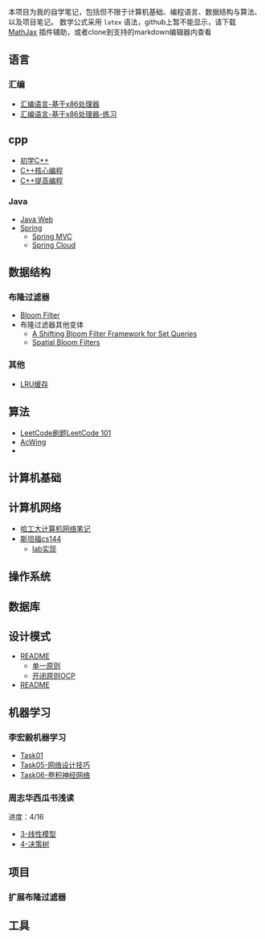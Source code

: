 本项目为我的自学笔记，包括但不限于计算机基础、编程语言、数据结构与算法、以及项目笔记。
数学公式采用 `latex` 语法，github上暂不能显示，请下载 [MathJax](https://chrome.google.com/webstore/detail/mathjax-plugin-for-github/ioemnmodlmafdkllaclgeombjnmnbima) 插件辅助，或者clone到支持的markdown编辑器内查看

## 语言

### 汇编
- [汇编语言-基于x86处理器](lang/assembly/汇编语言-基于x86处理器.md)
- [汇编语言-基于x86处理器-练习](lang/assembly/汇编语言-基于x86处理器-练习.md)

## cpp
- [初学C++](lang/cpp/初学C++.md)
- [C++核心编程](lang/cpp/C++核心编程.md)
- [C++提高编程](lang/cpp/C++提高编程.md)


### Java

- [Java Web](lang/Java/Java%20Web.md)
- [Spring](lang/Java/spring/Spring.md)
	- [Spring MVC](lang/Java/spring/SpringMVC.md)
	- [Spring Cloud](lang/Java/spring/spring-cloud/README.md)



## 数据结构

### 布隆过滤器
- [Bloom Filter](data-structure/bloom-filter/Bloom%20Filter.md)
- 布隆过滤器其他变体
	- [A Shifting Bloom Filter Framework for Set Queries](data-structure/bloom-filter/ShiftingBF/A%20Shifting%20Bloom%20Filter%20Framework%20for%20Set%20Queries.md)
	- [Spatial Bloom Filters](data-structure/bloom-filter/Spatial%20Bloom%20Filters.md)

### 其他
- [LRU缓存](data-structure/LRU缓存.md)

## 算法

- [LeetCode刷题LeetCode 101](algo/leetcode/LeetCode%20101.md)
- [AcWing](algo/acwing/README.md)
- 


## 计算机基础

## 计算机网络

- [哈工大计算机网络笔记](cnet/哈工大/README.md)
- [斯坦福cs144](cnet/cs144/cs144%20Introdiction.md)
	- [lab实现](cnet/cs144/cs144%20Introdiction.md#Lab实现)


## 操作系统


## 数据库



## 设计模式

- [README](design-pattern/README.md#设计原则)
	- [单一原则](design-pattern/单一原则.md)
	- [开闭原则OCP](design-pattern/开闭原则OCP.md)
- [README](design-pattern/README.md#常见设计模式)



## 机器学习

### 李宏毅机器学习
- [Task01](ai/LeeML/Task01.md)
- [Task05-网络设计技巧](ai/LeeML/Task05-网络设计技巧.md)
- [Task06-卷积神经网络](ai/LeeML/Task06-卷积神经网络.md)

### 周志华西瓜书浅读
进度：4/16
- [3-线性模型](ai/watermelon/3-线性模型.md)
- [4-决策树](ai/watermelon/4-决策树.md)


## 项目

### 扩展布隆过滤器



## 工具
